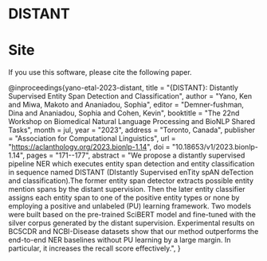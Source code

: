 # DISTANT




# Site
If you use this software, please cite the following paper.

@inproceedings{yano-etal-2023-distant,
    title = "{DISTANT}: Distantly Supervised Entity Span Detection and Classification",
    author = "Yano, Ken  and
      Miwa, Makoto  and
      Ananiadou, Sophia",
    editor = "Demner-fushman, Dina  and
      Ananiadou, Sophia  and
      Cohen, Kevin",
    booktitle = "The 22nd Workshop on Biomedical Natural Language Processing and BioNLP Shared Tasks",
    month = jul,
    year = "2023",
    address = "Toronto, Canada",
    publisher = "Association for Computational Linguistics",
    url = "https://aclanthology.org/2023.bionlp-1.14",
    doi = "10.18653/v1/2023.bionlp-1.14",
    pages = "171--177",
    abstract = "We propose a distantly supervised pipeline NER which executes entity span detection and entity classification in sequence named DISTANT (DIstantly Supervised enTity spAN deTection and classification).The former entity span detector extracts possible entity mention spans by the distant supervision. Then the later entity classifier assigns each entity span to one of the positive entity types or none by employing a positive and unlabeled (PU) learning framework. Two models were built based on the pre-trained SciBERT model and fine-tuned with the silver corpus generated by the distant supervision. Experimental results on BC5CDR and NCBI-Disease datasets show that our method outperforms the end-to-end NER baselines without PU learning by a large margin. In particular, it increases the recall score effectively.",
}
